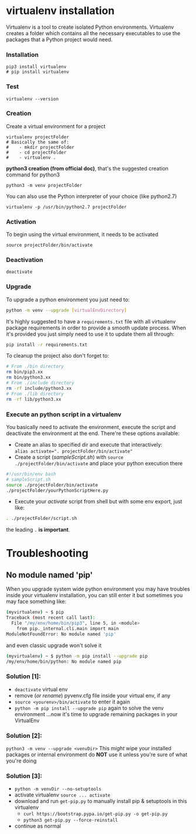 # virtualenv installation
Virtualenv is a tool to create isolated Python environments. Virtualenv creates a folder which contains
all the necessary executables to use the packages that a Python project would need.
### Installation
```
pip3 install virtualenv
# pip install virtualenv
```
### Test
```
virtualenv --version
```
### Creation
Create a virtual environment for a project
```
virtualenv projectFolder
# Basically the same of:
#    - mkdir projectFolder
#    - cd projectFolder
#    - virtualenv .
```
**python3 creation (from official doc)**, that's the suggested creation command for python3
```
python3 -m venv projectFolder
```
You can also use the Python interpreter of your choice (like python2.7)
```
virtualenv -p /usr/bin/python2.7 projectFolder
```
### Activation
To begin using the virtual environment, it needs to be activated
```
source projectFolder/bin/activate
```
### Deactivation
```
deactivate
```

### Upgrade
To upgrade a python environment you just need to:
```sh
python -m venv --upgrade [virtualEnvDirectory]
```
It's highly suggested to have a `requirements.txt` file with all virtualenv package requirements in order to
provide a smooth update process. When it's provided you just simply need to use it to update them all through:
```sh
pip install -r requirements.txt
```

To cleanup the project also don't forget to:
```sh
# From ./bin directory
rm bin/pip3.xx
rm bin/python3.xx
# From ./include directory
rm -rf include/python3.xx
# From ./lib directory
rm -rf lib/python3.xx
```

### Execute an python script in a virtualenv
You basically need to activate the environment, execute the script and deactivate the environment at the end.
There're these options available:
- Create an alias to specified dir and execute that interactively:  
  `alias activate=". projectFolder/bin/activate"`
- Create a script (_sampleScript.sh_) with `source ./projectFolder/bin/activate` and place your python execution there
```sh
#!/usr/bin/env bash
# sampleScript.sh
source ./projectFolder/bin/activate
./projectFolder/yourPythonScriptHere.py
```
- Execute your _activate_ script from shell but with some env export, just like:
```sh
. ./projectFolder/script.sh
```
the leading `.` **is important**.


# Troubleshooting
## No module named 'pip'
When you upgrade system wide python environment you may have troubles inside your virtualenv installation, you can still enter it but sometimes
you may face something like:
```sh
(myvirtualenv) ~ $ pip
Traceback (most recent call last):
  File "/my/env/home/bin/pip3", line 5, in <module>
    from pip._internal.cli.main import main
ModuleNotFoundError: No module named 'pip'
```
and even classic upgrade won't solve it
```sh
(myvirtualenv) ~ $ python -m pip install --upgrade pip
/my/env/home/bin/python: No module named pip
```
### **Solution [1]**:
- `deactivate` virtual env
- remove (_or rename_) pyvenv.cfg file inside your virtual env, if any
- `source <yourenv>/bin/activate` to enter it again
- `python -m pip install --upgrade pip` again to solve the venv environment
...now it's time to upgrade remaining packages in your VirtualEnv
### **Solution [2]**:
`python3 -m venv --upgrade <venvDir>`
This _might_ wipe your installed packages or internal environment do **NOT**
use it unless you're sure of what you're doing
### **Solution [3]**:
- `python -m venvDir --no-setuptools`
- activate virtualenv `source ... activate`
- download and run `get-pip.py` to manually install pip & setuptools in
this virtualenv
    - `curl https://bootstrap.pypa.io/get-pip.py -o get-pip.py`
    - `python3 get-pip.py --force-reinstall`
- continue as normal
